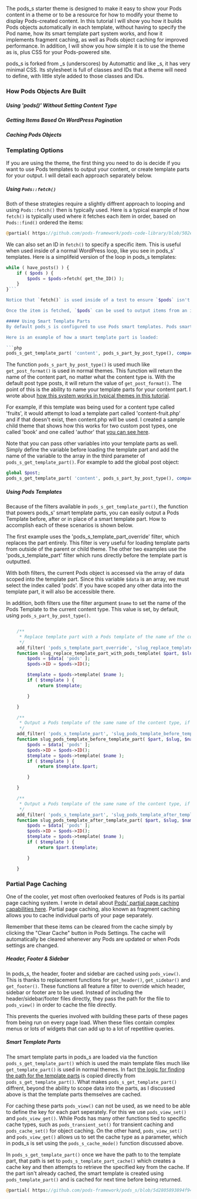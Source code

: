 <script>
{
    "title": "Using The pods_s Starter Theme"
    "excerpt": "An introduction to the pods_s, as starter theme or resource for your own theme development.",
    "author": "josh412",
    "termSlugs": {
        "tutorial_type": [
            "beginner","using-pods-in-themes"
        ]
    },
    "customFields": [
        {"key":"_yoast_wpseo_title", "value": "Using The pods_s Starter Theme - Pods Framework"},
        {"key":"_yoast_wpseo_metadesc", "value": "An introduction to the pods_s, as starter theme or resource for your own theme development."}
    ]
}
</script>

The pods_s starter theme is designed to make it easy to show your Pods content in a theme or to be a resource for how to modify your theme to display Pods-created content. In this tutorial I will show you how it builds Pods objects automatically in each template, without having to specify the Pod name, how its smart template part system works, and how it implements fragment caching, as well as Pods object caching for improved performance. In addition, I will show you how simple it is to use the theme as is, plus CSS for your Pods-powered site.

pods_s is forked from _s (underscores) by Automattic and like _s, it has very minimal CSS. Its stylesheet is full of classes and IDs that a theme will need to define, with little style added to those classes and IDs.


### How Pods Objects Are Built

##### Using 'pods()' Without Setting Content Type

##### Getting Items Based On WordPress Pagination

##### Caching Pods Objects


### Templating Options
If you are using the theme, the first thing you need to do is decide if you want to use Pods templates to output your content, or create template parts for your output. I will detail each approach separately below.

##### Using `Pods::fetch()`
Both of these strategies require a slightly diffrent approach to looping and using `Pods::fetch()` then is typically used. Here is a typical example of how `fetch()` is typically used where it fetches each item in order, based on `Pods::find()` ordered the items:

```php
@partial( https://github.com/pods-framework/pods-code-library/blob/502e6c685a4b71911d12bb54d71b569bcc79eb26/example/classes/Pods/field/examples/basic-usage.php#L12-L24 )
```

We can also set an ID in `fetch()` to specify a specific item. This is useful when used inside of a normal WordPress loop, like you see in pods_s' templates. Here is a simplifeid version of the loop in pods_s templates:

```php
while ( have_posts() ) {
    if ( $pods ) {
        $pods = $pods->fetch( get_the_ID() );
    }
}```

Notice that `fetch()` is used inside of a test to ensure `$pods` isn't false. Since this theme builds Pods objects using strict mode, that variable could be false. As a result, that test is needed to prevent the possibility of attempting to use the method `fetch()` on a non-object, which would return an error.

Once the item is fetched, `$pods` can be used to output items from an individual item using `$pods->display()` or `$pods->find()` like you're used to, but that should be done inside of the template parts. Alternatively `$pods` can now be used to load an individual item using a Pods Template.

##### Using Smart Template Parts
By default pods_s is configured to use Pods smart templates. Pods smart templates work like `get_template_part()`, but allow you to scope variables from the main template into the template part. This allows you to build the Pods object in the main template, and use it in each template part without having to rebuild it in the template part or use global variables.

Here is an example of how a smart template part is loaded:

```php
pods_s_get_template_part( 'content', pods_s_part_by_post_type(), compact( array( 'pods' ) ) );
```

The function `pods_s_part_by_post_type()` is used much like `get_post_format()` is used in normal themes. This function will return the name of the content part, no matter what the content type is. With the default post type posts, it will return the value of `get_post_format()`. The point of this is the ability to name your template parts for your content part. I wrote about [how this system works in typical themes in this tutorial](http://code.tutsplus.com/articles/getting-the-most-of-post-formats-using-post-formats-in-the-loop--wp-34879).

For example, if this template was being used for a content type called 'fruits', it would attempt to load a template part called 'content-fruit.php' and if that doesn't exist, then content.php will be used. I created a sample child theme that shows how this works for two custom post types, one called 'book' and one called 'author' that [you can see here](https://github.com/pods-framework/pods-code-library/tree/master/example/misc/pods_s-child-themes/pods_s-child-smart-parts).

Note that you can pass other variables into your template parts as well. Simply define the variable before loading the template part and add the name of the variable to the array in the third parameter of `pods_s_get_template_part()`. For example to add the global post object:

```php
global $post;
pods_s_get_template_part( 'content', pods_s_part_by_post_type(), compact( array( 'pods', 'post' ) ) );
```

##### Using Pods Templates

Because of the filters available in `pods_s_get_template_part()`, the function that powers pods_s' smart template parts, you can easily output a Pods Template before, after or in place of a smart template part. How to accomplish each of these scenarios is shown below.

The first example uses the 'pods_s_template_part_override' filter, which replaces the part entirely. This filter is very useful for loading template parts from outside of the parent or child theme. The other two examples use the 'pods_s_template_part' filter which runs directly before the template part is outputted.

With both filters, the current Pods object is accessed via the array of data scoped into the template part. Since this variable `$data` is an array, we must select the index called 'pods'. If you have scoped any other data into the template part, it will also be accessible there.

In addition, both filters use the filter argument `$name` to set the name of the Pods Template to the current content type. This value is set, by default, using `pods_s_part_by_post_type()`.

```php

    /**
     * Replace template part with a Pods template of the name of the content type, if one exists.
     */
    add_filter( 'pods_s_template_part_override', 'slug_replace_template_part_with_pods_template', 10, 4 );
    function slug_replace_template_part_with_pods_template( $part, $slug, $name, $data ) {
        $pods = $data[ 'pods' ];
        $pods->ID = $pods->ID();

        $template = $pods->template( $name );
        if ( $template ) {
            return $template;

        }

    }

    /**
     * Output a Pods template of the same name of the content type, if one exists, before the template part.
     */
    add_filter( 'pods_s_template_part', 'slug_pods_template_before_template_part', 10, 4 );
    function slug_pods_template_before_template_part( $part, $slug, $name, $data ) {
        $pods = $data[ 'pods' ];
        $pods->ID = $pods->ID();
        $template = $pods->template( $name );
        if ( $template ) {
            return $template.$part;

        }

    }

    /**
     * Output a Pods template of the same name of the content type, if one exists, after the template part.
     */
    add_filter( 'pods_s_template_part', 'slug_pods_template_after_template_part', 10, 4 );
    function slug_pods_template_after_template_part( $part, $slug, $name, $data ) {
        $pods = $data[ 'pods' ];
        $pods->ID = $pods->ID();
        $template = $pods->template( $name );
        if ( $template ) {
            return $part.$template;

        }

    }
```

### Partial Page Caching
One of the cooler, yet most often overlooked features of Pods is its partial page caching system. I wrote in detail about [Pods' partial page caching capabilities here](http://pods.io/tutorials/partial-page-caching-smart-template-parts-pods/). Partial page caching, also known as fragment caching allows you to cache individual parts of your page separately.

Remember that these items can be cleared from the cache simply by clicking the "Clear Cache" button in Pods Settings. The cache will automatically be cleared whenever any Pods are updated or when Pods settings are changed.

##### Header, Footer & Sidebar

In pods_s, the header, footer and sidebar are cached using `pods_view()`. This is thanks to replacement functions for `get_header()`, `get_sidebar()` and `get_footer()`. These functions all feature a filter to override which header, sidebar or footer are to be used. Instead of including the header/sidebar/footer files directly, they pass the path for the file to `pods_view()` in order to cache the file directly.

This prevents the queries involved with building these parts of these pages from being run on every page load. When these files contain complex menus or lots of widgets that can add up to a lot of repetitive queries.

##### Smart Template Parts
The smart template parts in pods_s are loaded via the function `pods_s_get_template_part()` which is used the main template files much like `get_template_part()` is used in normal themes. In fact [the logic for finding the path for the template parts](https://github.com/pods-framework/pods_s/blob/5d2805893894f94f9eed6c47fb012c362afe4166/inc/pods_s.php#L242-L253) is copied directly from `pods_s_get_template_part()`. What makes `pods_s_get_template_part()` diffrent, beyond the ability to scope data into the parts, as I discussed above is that the template parts themselves are cached.

For caching these parts `pods_view()` can not be used, as we need to be able to define the key for each part seperately. For this we use `pods_view_set()` and `pods_view_get()`. While Pods has many other functions tied to specific cache types, such as `pods_transient_set()` for transient caching and `pods_cache_set()` for object caching. On the other hand, `pods_view_set()` and `pods_view_get()` allows us to set the cache type as a parameter, which in pods_s is set using the `pods_s_cache_mode()` function discussed above.

In `pods_s_get_template_part()` once we have the path to to the template part, that path is set to `pods_s_template_part_cache()` which creates a cache key and then attempts to retrieve the specified key from the cache. If the part isn't already cached, the smart template is created using `pods_template_part()` and is cached for next time before being returned.

```php
@partial( https://github.com/pods-framework/pods_s/blob/5d2805893894f94f9eed6c47fb012c362afe4166/inc/pods_s.php#L422-L479 )
```
